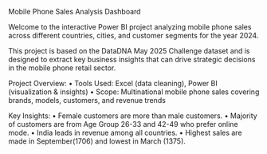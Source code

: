 Mobile Phone Sales Analysis Dashboard 

Welcome to the interactive Power BI project analyzing mobile phone sales across different countries, cities, and customer segments for the year 2024.

This project is based on the DataDNA May 2025 Challenge dataset and is designed to extract key business insights that can drive strategic decisions in the mobile phone retail sector.

Project Overview:
•	Tools Used: Excel (data cleaning), Power BI (visualization & insights)
•	Scope: Multinational mobile phone sales covering brands, models, customers, and revenue trends

Key Insights:
•	Female customers are more than male customers.
•	Majority of customers are from Age Group 26-33 and 42-49 who prefer online mode.
•	India leads in revenue among all countries.
•	Highest sales are made in September(1706) and lowest in March (1375).
